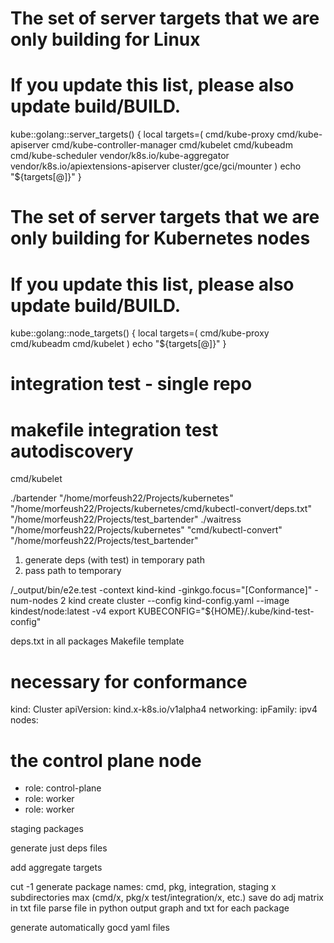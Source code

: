# The set of server targets that we are only building for Linux
# If you update this list, please also update build/BUILD.
kube::golang::server_targets() {
  local targets=(
    cmd/kube-proxy
    cmd/kube-apiserver
    cmd/kube-controller-manager
    cmd/kubelet
    cmd/kubeadm
    cmd/kube-scheduler
    vendor/k8s.io/kube-aggregator
    vendor/k8s.io/apiextensions-apiserver
    cluster/gce/gci/mounter
  )
  echo "${targets[@]}"
}

# The set of server targets that we are only building for Kubernetes nodes
# If you update this list, please also update build/BUILD.
kube::golang::node_targets() {
  local targets=(
    cmd/kube-proxy
    cmd/kubeadm
    cmd/kubelet
  )
  echo "${targets[@]}"
}

# integration test - single repo
# makefile integration test autodiscovery

cmd/kubelet


./bartender "/home/morfeush22/Projects/kubernetes" "/home/morfeush22/Projects/kubernetes/cmd/kubectl-convert/deps.txt" "/home/morfeush22/Projects/test_bartender"
./waitress "/home/morfeush22/Projects/kubernetes" "cmd/kubectl-convert" "/home/morfeush22/Projects/test_bartender"

1. generate deps (with test) in temporary path
2. pass path to temporary

/_output/bin/e2e.test -context kind-kind -ginkgo.focus="\[Conformance\]" -num-nodes 2
kind create cluster --config kind-config.yaml --image kindest/node:latest -v4
export KUBECONFIG="${HOME}/.kube/kind-test-config"

deps.txt in all packages
Makefile template

# necessary for conformance
kind: Cluster
apiVersion: kind.x-k8s.io/v1alpha4
networking:
  ipFamily: ipv4
nodes:
# the control plane node
- role: control-plane
- role: worker
- role: worker

staging packages

generate just deps files

add aggregate targets

cut -1
generate package names: cmd, pkg, integration, staging
x subdirectories max (cmd/x, pkg/x test/integration/x, etc.)
save do adj matrix in txt file
parse file in python
output graph and txt for each package

generate automatically gocd yaml files
